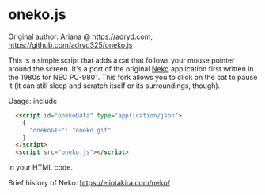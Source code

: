 # oneko.js

Original author: Ariana @ https://adryd.com, https://github.com/adryd325/oneko.js

This is a simple script that adds a cat that follows your mouse pointer around the screen. 
It's a port of the original [Neko](https://en.wikipedia.org/wiki/Neko_(software)) application 
first written in the 1980s for NEC PC-9801. This fork allows you to click on the cat to 
pause it (it can still sleep and scratch itself or its surroundings, though).

Usage: include
```HTML
  <script id="onekoData" type="application/json">
    {
      "onekoGIF": "oneko.gif"
    }
  </script>
  <script src="oneko.js"></script>
```
in your HTML code.

Brief history of Neko: https://eliotakira.com/neko/
